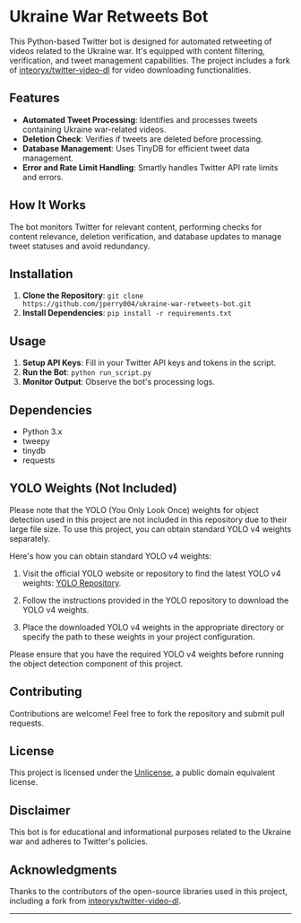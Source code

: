 # Ukraine War Retweets Bot

This Python-based Twitter bot is designed for automated retweeting of videos related to the Ukraine war. It's equipped with content filtering, verification, and tweet management capabilities. The project includes a fork of [inteoryx/twitter-video-dl](https://github.com/inteoryx/twitter-video-dl) for video downloading functionalities.

## Features

- **Automated Tweet Processing**: Identifies and processes tweets containing Ukraine war-related videos.
- **Deletion Check**: Verifies if tweets are deleted before processing.
- **Database Management**: Uses TinyDB for efficient tweet data management.
- **Error and Rate Limit Handling**: Smartly handles Twitter API rate limits and errors.

## How It Works

The bot monitors Twitter for relevant content, performing checks for content relevance, deletion verification, and database updates to manage tweet statuses and avoid redundancy.

## Installation

1. **Clone the Repository**: `git clone https://github.com/jperry004/ukraine-war-retweets-bot.git`
2. **Install Dependencies**: `pip install -r requirements.txt`

## Usage

1. **Setup API Keys**: Fill in your Twitter API keys and tokens in the script.
2. **Run the Bot**: `python run_script.py`
3. **Monitor Output**: Observe the bot's processing logs.

## Dependencies

- Python 3.x
- tweepy
- tinydb
- requests

## YOLO Weights (Not Included)

Please note that the YOLO (You Only Look Once) weights for object detection used in this project are not included in this repository due to their large file size. To use this project, you can obtain standard YOLO v4 weights separately.

Here's how you can obtain standard YOLO v4 weights:

1. Visit the official YOLO website or repository to find the latest YOLO v4 weights: [YOLO Repository](https://github.com/AlexeyAB/darknet).

2. Follow the instructions provided in the YOLO repository to download the YOLO v4 weights.

3. Place the downloaded YOLO v4 weights in the appropriate directory or specify the path to these weights in your project configuration.

Please ensure that you have the required YOLO v4 weights before running the object detection component of this project.

## Contributing

Contributions are welcome! Feel free to fork the repository and submit pull requests.

## License

This project is licensed under the [Unlicense](LICENSE), a public domain equivalent license.

## Disclaimer

This bot is for educational and informational purposes related to the Ukraine war and adheres to Twitter's policies.

## Acknowledgments

Thanks to the contributors of the open-source libraries used in this project, including a fork from [inteoryx/twitter-video-dl](https://github.com/inteoryx/twitter-video-dl).

---


